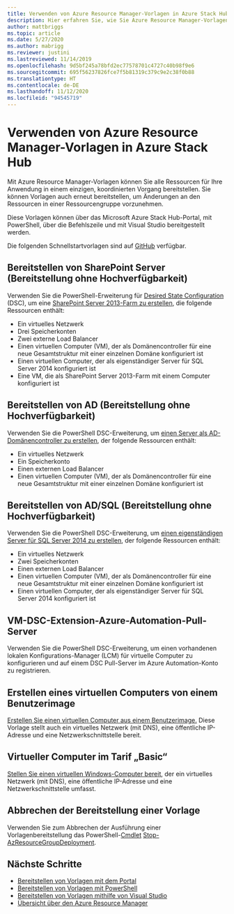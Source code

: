 ```yaml
---
title: Verwenden von Azure Resource Manager-Vorlagen in Azure Stack Hub
description: Hier erfahren Sie, wie Sie Azure Resource Manager-Vorlagen in Azure Stack Hub zum Bereitstellen von Ressourcen verwenden.
author: mattbriggs
ms.topic: article
ms.date: 5/27/2020
ms.author: mabrigg
ms.reviewer: justini
ms.lastreviewed: 11/14/2019
ms.openlocfilehash: 9d5bf245a78bfd2ec77578701c4727c40b98f9e6
ms.sourcegitcommit: 695f56237826fce7f5b81319c379c9e2c38f0b88
ms.translationtype: HT
ms.contentlocale: de-DE
ms.lasthandoff: 11/12/2020
ms.locfileid: "94545719"
---
```

# <a name="use-azure-resource-manager-templates-in-azure-stack-hub"></a>Verwenden von Azure Resource Manager-Vorlagen in Azure Stack Hub

Mit Azure Resource Manager-Vorlagen können Sie alle Ressourcen für Ihre Anwendung in einem einzigen, koordinierten Vorgang bereitstellen. Sie können Vorlagen auch erneut bereitstellen, um Änderungen an den Ressourcen in einer Ressourcengruppe vorzunehmen.

Diese Vorlagen können über das Microsoft Azure Stack Hub-Portal, mit PowerShell, über die Befehlszeile und mit Visual Studio bereitgestellt werden.

Die folgenden Schnellstartvorlagen sind auf [GitHub](https://aka.ms/azurestackgithub) verfügbar.

## <a name="deploy-sharepoint-server-non-high-availability-deployment"></a>Bereitstellen von SharePoint Server (Bereitstellung ohne Hochverfügbarkeit)

Verwenden Sie die PowerShell-Erweiterung für [Desired State Configuration](/powershell/scripting/dsc/overview/overview) (DSC), um eine [SharePoint Server 2013-Farm zu erstellen](https://github.com/Azure/AzureStack-QuickStart-Templates/tree/master/sharepoint-2013-non-ha), die folgende Ressourcen enthält:

* Ein virtuelles Netzwerk
* Drei Speicherkonten
* Zwei externe Load Balancer
* Einen virtuellen Computer (VM), der als Domänencontroller für eine neue Gesamtstruktur mit einer einzelnen Domäne konfiguriert ist
* Einen virtuellen Computer, der als eigenständiger Server für SQL Server 2014 konfiguriert ist
* Eine VM, die als SharePoint Server 2013-Farm mit einem Computer konfiguriert ist

## <a name="deploy-ad-non-high-availability-deployment"></a>Bereitstellen von AD (Bereitstellung ohne Hochverfügbarkeit)

Verwenden Sie die PowerShell DSC-Erweiterung, um [einen Server als AD-Domänencontroller zu erstellen](https://github.com/Azure/AzureStack-QuickStart-Templates/tree/master/ad-non-ha), der folgende Ressourcen enthält:

* Ein virtuelles Netzwerk
* Ein Speicherkonto
* Einen externen Load Balancer
* Einen virtuellen Computer (VM), der als Domänencontroller für eine neue Gesamtstruktur mit einer einzelnen Domäne konfiguriert ist

## <a name="deploy-adsql-non-high-availability-deployment"></a>Bereitstellen von AD/SQL (Bereitstellung ohne Hochverfügbarkeit)

Verwenden Sie die PowerShell DSC-Erweiterung, um [einen eigenständigen Server für SQL Server 2014 zu erstellen](https://github.com/Azure/AzureStack-QuickStart-Templates/tree/master/sql-2014-non-ha), der folgende Ressourcen enthält:

* Ein virtuelles Netzwerk
* Zwei Speicherkonten
* Einen externen Load Balancer
* Einen virtuellen Computer (VM), der als Domänencontroller für eine neue Gesamtstruktur mit einer einzelnen Domäne konfiguriert ist
* Einen virtuellen Computer, der als eigenständiger Server für SQL Server 2014 konfiguriert ist

## <a name="vm-dsc-extension-azure-automation-pull-server"></a>VM-DSC-Extension-Azure-Automation-Pull-Server

Verwenden Sie die PowerShell DSC-Erweiterung, um einen vorhandenen lokalen Konfigurations-Manager (LCM) für virtuelle Computer zu konfigurieren und auf einem DSC Pull-Server im Azure Automation-Konto zu registrieren.

## <a name="create-a-virtual-machine-from-a-user-image"></a>Erstellen eines virtuellen Computers von einem Benutzerimage

[Erstellen Sie einen virtuellen Computer aus einem Benutzerimage.](https://github.com/Azure/AzureStack-QuickStart-Templates/tree/master/101-vm-create-from-customimage) Diese Vorlage stellt auch ein virtuelles Netzwerk (mit DNS), eine öffentliche IP-Adresse und eine Netzwerkschnittstelle bereit.

## <a name="basic-virtual-machine"></a>Virtueller Computer im Tarif „Basic“

[Stellen Sie einen virtuellen Windows-Computer bereit](https://aka.ms/aa6zdzx), der ein virtuelles Netzwerk (mit DNS), eine öffentliche IP-Adresse und eine Netzwerkschnittstelle umfasst.

## <a name="cancel-a-running-template-deployment"></a>Abbrechen der Bereitstellung einer Vorlage

Verwenden Sie zum Abbrechen der Ausführung einer Vorlagenbereitstellung das PowerShell-[Cmdlet](/powershell/scripting/developer/cmdlet/cmdlet-overview) [Stop-AzResourceGroupDeployment](/powershell/module/Az.resources/stop-Azresourcegroupdeployment).

## <a name="next-steps"></a>Nächste Schritte

* [Bereitstellen von Vorlagen mit dem Portal](azure-stack-deploy-template-portal.md)
* [Bereitstellen von Vorlagen mit PowerShell](azure-stack-deploy-template-powershell.md)
* [Bereitstellen von Vorlagen mithilfe von Visual Studio](azure-stack-deploy-template-visual-studio.md)
* [Übersicht über den Azure Resource Manager](/azure/azure-resource-manager/resource-group-overview)
